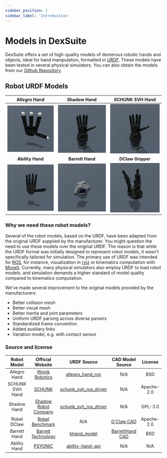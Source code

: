 ```yaml
---
sidebar_position: 1
sidebar_label: 'Introduction'
---
```


# Models in DexSuite

DexSuite offers a set of high-quality models of dexterous robotic hands and objects, ideal for hand
manipulation,
formatted in [URDF](https://formant.io/urdf/). These models have been tested in several physical
simulators. You can
also obtain the models from our [Github Repository](https://github.com/dexsuite/dex-urdf).

## Robot URDF Models

|                  **Allegro Hand**                  |                 **Shadow Hand**                 |            **SCHUNK SVH Hand**            |
|:--------------------------------------------------:|:-----------------------------------------------:|:-----------------------------------------:|
| [![allegro](animation/allegro_rt.webp)](./allegro) | [![shadow](animation/shadow_rt.webp)](./shadow) | [![svh](animation/shadow_rt.webp)](./svh) |
|                  **Ability Hand**                  |                **Barrett Hand**                 |             **DClaw Gripper**             |
| [![ability](animation/ability_rt.webp)](./ability) | [![Barrett](animation/bhand_rt.webp)](./bhand)  | [![svh](animation/dclaw_rt.webp)](./svh)  |

### Why we need these robot models?

Several of the robot models, based on the URDF, have been adapted from the original URDF supplied by
the manufacturer.
You might question the need to use these models over the original URDF. The reason is that while the
URDF format was
initially designed to represent robot models, it wasn't specifically tailored for simulation. The
primary use of URDF
was intended for [ROS](https://www.ros.org/), for instance, visualization
in [rviz](http://wiki.ros.org/rviz) or
kinematics computation with [MoveIt](https://moveit.ros.org/). Currently, many physical simulators
also employ URDF to
load robot models, and simulation demands a higher standard of model quality compared to kinematics
computation.

We've made several improvement to the original models provided by the manufacturers:

- Better collision mesh
- Better visual mesh
- Better inertia and joint parameters
- Uniform URDF parsing across diverse parsers
- Standardized frame convention
- Added auxiliary links
- Variation model, e.g. with contact sensor

### Source and license

|   Robot Model   |                          Official Website                           |                                                 URDF Source                                                 |                                    CAD Model Source                                    |  License   |
|:---------------:|:-------------------------------------------------------------------:|:-----------------------------------------------------------------------------------------------------------:|:--------------------------------------------------------------------------------------:|:----------:|
|  Allegro Hand   | [Wonik Robotics](https://www.wonikrobotics.com/research-robot-hand) | [allegro_hand_ros](https://github.com/simlabrobotics/allegro_hand_ros/tree/master/allegro_hand_description) |                                          N/A                                           |    BSD     |
| SCHUNK SVH Hand |                 [SCHUNK](https://schunk.com/us/en)                  |             [schunk_svh_ros_driver](https://github.com/SCHUNK-GmbH-Co-KG/schunk_svh_ros_driver)             |                                          N/A                                           | Apache-2.0 |
|   Shadow Hand   |        [Shadow Robot Company](https://www.shadowrobot.com/)         |                     [schunk_svh_ros_driver](https://github.com/shadow-robot/sr_common)                      |                                          N/A                                           |  GPL-3.0   |
|   Robel DClaw   |     [Robel Benchmark](https://github.com/google-research/robel)     |                                                     N/A                                                     | [D'Claw CAD](https://drive.google.com/drive/folders/1H1xN5BU03-eXjuEyIL_iJ_4XzrdDSnlM) | Apache-2.0 |
|  Barrett Hand   |  [Barrett Technology](http://barrett.com/robot/products-hand.html)  |                        [bhand_model](https://github.com/jhu-lcsr-attic/bhand_model)                         |    [BarrettHand CAD](https://github.com/jhu-lcsr-attic/bhand_model/tree/master/cad)    |    BSD     |
|  Ability Hand   |                 [PSYONIC](https://www.psyonic.io/)                  |                     [ability-hand-api](https://github.com/psyonicinc/ability-hand-api)                      |                                          N/A                                           |    N/A     |